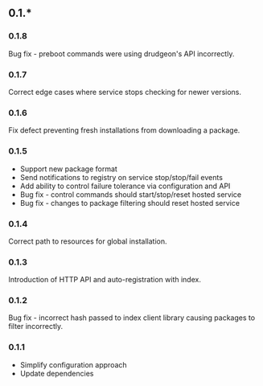 ## 0.1.*

### 0.1.8
Bug fix - preboot commands were using drudgeon's API incorrectly.

### 0.1.7
Correct edge cases where service stops checking for newer versions.

### 0.1.6
Fix defect preventing fresh installations from downloading a package.

### 0.1.5

 * Support new package format
 * Send notifications to registry on service stop/stop/fail events
 * Add ability to control failure tolerance via configuration and API
 * Bug fix - control commands should start/stop/reset hosted service
 * Bug fix - changes to package filtering should reset hosted service

### 0.1.4
Correct path to resources for global installation.

### 0.1.3
Introduction of HTTP API and auto-registration with index.

### 0.1.2
Bug fix - incorrect hash passed to index client library causing packages to filter incorrectly.

### 0.1.1

 * Simplify configuration approach
 * Update dependencies
